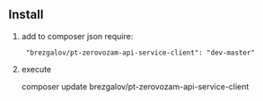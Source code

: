 ## Install

1) add to composer json require:


        "brezgalov/pt-zerovozam-api-service-client": "dev-master"

2) execute


      composer update brezgalov/pt-zerovozam-api-service-client